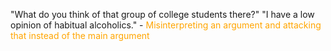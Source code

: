 "What do you think of that group of college students there?" "I have a low opinion of habitual alcoholics." - <span style="color:orange">Misinterpreting an argument and attacking that instead of the main argument</span>
